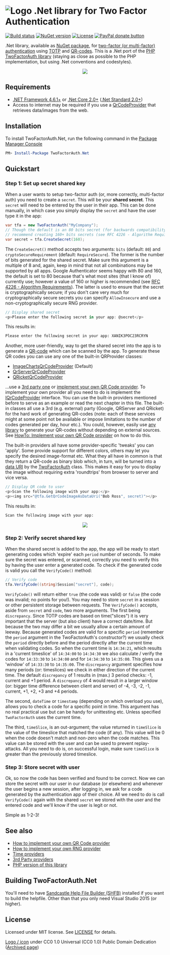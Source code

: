 # ![Logo](https://raw.githubusercontent.com/RobThree/TwoFactorAuth.Net/master/logo.png) .Net library for Two Factor Authentication

[![Build status](https://ci.appveyor.com/api/projects/status/0nmbbew6keeuo4j9)](https://ci.appveyor.com/project/RobIII/twofactorauth-net) [![NuGet version](http://img.shields.io/nuget/v/TwoFactorAuth.Net.svg?style=flat-square)](https://www.nuget.org/packages/TwoFactorAuth.Net/) [![License](https://img.shields.io/packagist/l/robthree/twofactorauth.svg?style=flat-square)](LICENSE) [![PayPal donate button](http://img.shields.io/badge/paypal-donate-orange.svg?style=flat-square)](https://www.paypal.com/cgi-bin/webscr?cmd=_s-xclick&hosted_button_id=6MB5M2SQLP636 "Keep me off the streets")

.Net library, available as [NuGet package](https://www.nuget.org/packages/TwoFactorAuth.Net/), for [two-factor (or multi-factor) authentication](https://en.wikipedia.org/wiki/Multi-factor_authentication) using [TOTP](https://en.wikipedia.org/wiki/Time-based_One-time_Password_Algorithm) and [QR-codes](https://en.wikipedia.org/wiki/QR_code). This is a .Net port of the [PHP TwoFactorAuth library](https://github.com/RobThree/TwoFactorAuth) (staying as close as possible to the PHP implementation, but using .Net conventions and codestyles).

<p align="center">
    <img src="https://raw.githubusercontent.com/RobThree/TwoFactorAuth.Net/master/TwoFactorAuth.Net.Documentation/media/multifactorauthforeveryone.png">
</p>

## Requirements
* [.NET Framework 4.6.1+](https://dotnet.microsoft.com/download) or [.Net Core 2.0+](https://dotnet.microsoft.com/download) ([.Net Standard 2.0+](https://docs.microsoft.com/en-us/dotnet/standard/net-standard))
* Access to internet may be required if you use a [QrCodeProvider](https://github.com/RobThree/TwoFactorAuth.Net/tree/master/TwoFactorAuth.Net/Providers/Qr) that retrieves data/images from the web. 

## Installation
To install TwoFactorAuth.Net, run the following command in the [Package Manager Console](https://docs.nuget.org/docs/start-here/using-the-package-manager-console)

```powershell
PM> Install-Package TwoFactorAuth.Net
```

## Quickstart

### Step 1: Set up secret shared key

When a user wants to setup two-factor auth (or, more correctly, multi-factor auth) you need to create a `secret`. This will be your **shared secret**. This `secret` will need to be entered by the user in their app. This can be done manually, in which case you simply display the `secret` and have the user type it in the app: 

```c#
var tfa = new TwoFactorAuth("MyCompany");
// Though the default is an 80 bits secret (for backwards compatibility reasons) we 
// recommend creating 160+ bits secrets (see RFC 4226 - Algorithm Requirements)
var secret = tfa.CreateSecret(160);
```

The `CreateSecret()` method accepts two arguments: `bits` (default: `80`) and `cryptoSecureRequirement` (default: `RequireSecure`). The former is the number of bits generated for the shared secret. Make sure this argument is a multiple of 8 and, again, keep in mind that not all combinations may be supported by all apps. Google Authenticator seems happy with 80 and 160, the default is set to 80 because that's what most sites (that I know of) currently use; however a value of 160 or higher is recommended (see [RFC 4226 - Algorithm Requirements](https://tools.ietf.org/html/rfc4226#section-4)). The latter is used to ensure that the secret is cryptographically secure; if you don't care very much for cryptographically secure secrets you can specify `AllowInsecure` and use a non-cryptographically secure RNG provider. 

```c#
// Display shared secret
<p>Please enter the following secret in your app: @secret</p>
```

This results in: 

```cmd
Please enter the following secret in your app: XANIK3POC23RCRYN
```

Another, more user-friendly, way to get the shared secret into the app is to generate a [QR-code](https://en.wikipedia.org/wiki/QR_code) which can be scanned by the app. To generate these QR codes you can use any one of the built-in QRProvider classes: 

* [ImageChartsQrCodeProvider](TwoFactorAuth.Net/Providers/Qr/ImageChartsQrCodeProvider.cs) (Default) 
* [QrServerQrCodeProvider](TwoFactorAuth.Net/Providers/Qr/QrServerQrCodeProvider.cs)
* [QRicketQrCodeProvider](TwoFactorAuth.Net/Providers/Qr/QRicketQrCodeProvider.cs)

...use a [3rd party one](https://github.com/RobThree/TwoFactorAuth.Net/wiki/3rd-party-providers) or [implement your own QR Code provider](https://github.com/RobThree/TwoFactorAuth.Net/wiki/How-to-implement-your-own-QR-Code-provider). To implement your own provider all you need to do is implement the [IQrCodeProvider](TwoFactorAuth.Net/Providers/Qr/IQrCodeProvider.cs) interface. You can use the built-in providers mentioned before to serve as an example or read the next chapter in this file. The built-in classes all use a 3rd (e.g. external) party (Google, QRServer and QRicket) for the hard work of generating QR-codes (note: each of these services might at some point not be available or impose limitations to the number of codes generated per day, hour etc.). You could, however, easily use [any library](https://www.nuget.org/packages?q=qr) to generate your QR-codes without depending on external sources. See [HowTo: Implement your own QR Code provider](https://github.com/RobThree/TwoFactorAuth.Net/wiki/How-to-implement-your-own-QR-Code-provider) on how to do this. 

The built-in providers all have some provider-specific 'tweaks' you can 'apply'. Some provide support for different colors, others may let you specify the desired image-format etc. What they all have in common is that they return a QR-code as binary blob which, in turn, will be turned into a [data URI](https://en.wikipedia.org/wiki/Data_URI_scheme) by the [TwoFactorAuth](TwoFactorAuth.Net/TwoFactorAuth.cs) class. This makes it easy for you to display the image without requiring extra 'roundtrips' from browser to server and vice versa. 

```c#
// Display QR code to user
<p>Scan the following image with your app:</p>
<p><img src="@tfa.GetQrCodeImageAsDataUri("Bob Ross", secret)"></p>
```

This results in: 

```cmd
Scan the following image with your app:
```
<p align="center">
    <img src="https://raw.githubusercontent.com/RobThree/TwoFactorAuth.Net/master/TwoFactorAuth.Net.Documentation/media/qr.png">
</p>

### Step 2: Verify secret shared key

When the shared secret is added to the app, the app will be ready to start generating codes which 'expire' each `period` number of seconds. To make sure the secret was entered, or scanned, correctly you need to verify this by having the user enter a generated code. To check if the generated code is valid you call the `VerifyCode()` method: 

```c#
// Verify code
tfa.VerifyCode((string)Session["secret"], code);
```

`VerifyCode()` will return either `true` (the code was valid) or `false` (the code was invalid; no points for you!). You may need to store `secret` in a session or other persistent storage between requests. The `VerifyCode()` accepts, aside from `secret` and `code`, two more arguments. The first being `discrepancy`. Since TOTP codes are based on time("slices") it is very important that the server (but also client) have a correct date/time. But because the two may differ a bit we usually allow a certain amount of leeway. Because generated codes are valid for a specific `period` (remember the `period` argument in the TwoFactorAuth's constructor?) we usually check the `period` directly before and the period directly after the current time when validating codes. So when the current time is `14:34:21`, which results in a 'current timeslice' of `14:34:00` to `14:34:30` we also calculate / verify the codes for `14:33:30` to `14:34:00` and for `14:34:30` to `14:35:00`. This gives us a 'window' of `14:33:30` to `14:35:00`. The `discrepancy` argument specifies how many periods (or: timeslices) we check in either direction of the current time. The default `discrepancy` of 1 results in (max.) 3 period checks: -1, current and +1 period. A `discrepancy` of 4 would result in a larger window (or: bigger time difference between client and server) of -4, -3, -2, -1, current, +1, +2, +3 and +4 periods. 

The second, `dateTime` or `timestamp` (depending on which overload you use), allows you to check a code for a specific point in time. This argument has no real practical use but can be handy for unittesting etc. Unless specified `TwoFactorAuth` uses the current time. 

The third, `timeSlice`, is an out-argument; the value returned in `timeSlice` is the value of the timeslice that matched the code (if any). This value will be 0 when the code doesn't match and non-zero when the code matches. This value can be stored with the user and can be used to prevent replay-attacks. All you need to do is, on successful login, make sure `timeSlice` is greater than the previously stored timeslice.

### Step 3: Store secret with user

Ok, so now the code has been verified and found to be correct. Now we can store the secret with our user in our database (or elsewhere) and whenever the user begins a new session, after logging in, we ask for a code generated by the authentication app of their choice. All we need to do is call `VerifyCode()` again with the shared `secret` we stored with the user and the entered code and we'll know if the user is legit or not. 

Simple as 1-2-3!

## See also

* [How to implement your own QR Code provider](https://github.com/RobThree/TwoFactorAuth.Net/wiki/How-to-implement-your-own-QR-Code-provider)
* [How to implement your own RNG provider](https://github.com/RobThree/TwoFactorAuth.Net/wiki/How-to-implement-your-own-RNG-provider)
* [Time providers](https://github.com/RobThree/TwoFactorAuth.Net/wiki/Time-providers)
* [3rd Party providers](https://github.com/RobThree/TwoFactorAuth.Net/wiki/3rd-party-providers)
* [PHP version of this library](https://github.com/RobThree/TwoFactorAuth)

## Building TwoFactorAuth.Net

You'll need to have [Sandcastle Help File Builder (SHFB)](https://github.com/EWSoftware/SHFB/releases) installed if you want to build the helpfile. Other than that you only need Visual Studio 2015 (or higher).

## License

Licensed under MIT license. See [LICENSE](https://raw.githubusercontent.com/RobThree/TwoFactorAuth.Net/master/LICENSE) for details.

[Logo / icon](http://www.iconmay.com/Simple/Travel_and_Tourism_Part_2/luggage_lock_safety_baggage_keys_cylinder_lock_hotel_travel_tourism_luggage_lock_icon_465) under  CC0 1.0 Universal (CC0 1.0) Public Domain Dedication ([Archived page](http://riii.nl/tm7ap))

